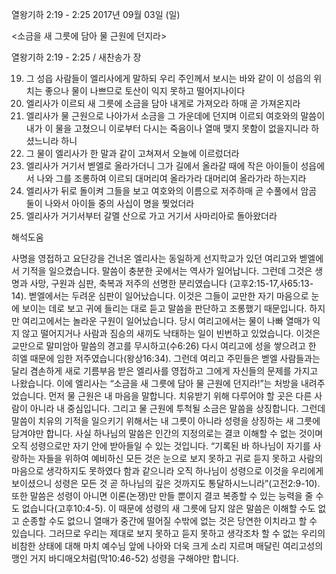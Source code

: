 열왕기하 2:19 - 2:25 
2017년 09월 03일 (일)

<소금을 새 그릇에 담아 물 근원에 던지라>



열왕기하 2:19 - 2:25 / 새찬송가  장


19. 그 성읍 사람들이 엘리사에게 말하되 우리 주인께서 보시는 바와 같이 이 성읍의 위치는 좋으나 물이 나쁘므로 토산이 익지 못하고 떨어지나이다 
20. 엘리사가 이르되 새 그릇에 소금을 담아 내게로 가져오라 하매 곧 가져온지라 
21. 엘리사가 물 근원으로 나아가서 소금을 그 가운데에 던지며 이르되 여호와의 말씀이 내가 이 물을 고쳤으니 이로부터 다시는 죽음이나 열매 맺지 못함이 없을지니라 하셨느니라 하니 
22. 그 물이 엘리사가 한 말과 같이 고쳐져서 오늘에 이르렀더라 
23. 엘리사가 거기서 벧엘로 올라가더니 그가 길에서 올라갈 때에 작은 아이들이 성읍에서 나와 그를 조롱하여 이르되 대머리여 올라가라 대머리여 올라가라 하는지라 
24. 엘리사가 뒤로 돌이켜 그들을 보고 여호와의 이름으로 저주하매 곧 수풀에서 암곰 둘이 나와서 아이들 중의 사십이 명을 찢었더라 
25. 엘리사가 거기서부터 갈멜 산으로 가고 거기서 사마리아로 돌아왔더라

해석도움





사명을 영접하고 요단강을 건너온 엘리사는 동일하게 선지학교가 있던 여리고와 벧엘에서 기적을 일으켰습니다. 말씀이 충분한 곳에서는 역사가 일어납니다. 그런데 그것은 생명과 사망, 구원과 심판, 축복과 저주의 선명한 분리였습니다 (고후2:15-17,사65:13-14). 벧엘에서는 두려운 심판이 일어났습니다. 이것은 그들이 교만한 자기 마음으로 눈에 보이는 데로 보고 귀에 들리는 대로 듣고 말씀을 판단하고 조롱했기 때문입니다. 
하지만 여리고에서는 놀라운 구원이 일어났습니다. 당시 여리고에서는 물이 나빠 열매가 익지 않고 떨어지거나 사람과 짐승의 새끼도 낙태하는 일이 빈번하고 있었습니다. 이것은 교만으로 말미암아 말씀의 경고를 무시하고(수6:26) 다시 여리고에 성을 쌓으려고 한 히엘 때문에 임한 저주였습니다(왕상16:34). 그런데 여리고 주민들은 벧엘 사람들과는 달리 겸손하게 새로 기름부음 받은 엘리사를 영접하고 그에게 자신들의 문제를 가지고 나왔습니다. 이에 엘리사는 “소금을 새 그릇에 담아 물 근원에 던지라!”는 처방을 내려주었습니다. 
먼저 물 근원은 내 마음을 말합니다. 치유받기 위해 다루어야 할 곳은 다른 사람이 아니라 내 중심입니다. 그리고 물 근원에 투척될 소금은 말씀을 상징합니다. 그런데 말씀이 치유의 기적을 일으키기 위해서는 내 그릇이 아니라 성령을 상징하는 새 그릇에 담겨야만 합니다. 사실 하나님의 말씀은 인간의 지정의로는 결코 이해할 수 없는 것이며 오직 성령으로만 자기 안에 받아들일 수 있는 것입니다. “기록된 바 하나님이 자기를 사랑하는 자들을 위하여 예비하신 모든 것은 눈으로 보지 못하고 귀로 듣지 못하고 사람의 마음으로 생각하지도 못하였다 함과 같으니라 오직 하나님이 성령으로 이것을 우리에게 보이셨으니 성령은 모든 것 곧 하나님의 깊은 것까지도 통달하시느니라”(고전2:9-10). 또한 말씀은 성령이 아니면 이론(논쟁)만 만들 뿐이지 결코 복종할 수 있는 능력을 줄 수도 없습니다(고후10:4-5). 
이 때문에 성령의 새 그릇에 담지 않은 말씀은 이해할 수도 없고 순종할 수도 없으니 열매가 중간에 떨어질 수밖에 없는 것은 당연한 이치라고 할 수 있습니다. 그러므로 우리는 제대로 보지 못하고 듣지 못하고 생각조차 할 수 없는 우리의 비참한 상태에 대해 마치 예수님 앞에 나아와 더욱 크게 소리 지르며 매달린 여리고성의 맹인 거지 바디매오처럼(막10:46-52) 성령을 구해야만 합니다.